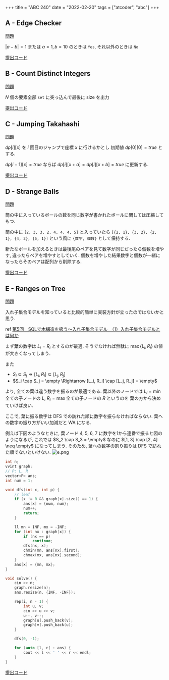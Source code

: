 +++
title = "ABC 240"
date = "2022-02-20"
tags = ["atcoder", "abc"]
+++

## A - Edge Checker

[問題](https://atcoder.jp/contests/abc240/tasks/abc240_a)

$|a-b| = 1$ または $a = 1, b = 10$ のときは `Yes`, それ以外のときは `No`

[提出コード](https://atcoder.jp/contests/abc240/submissions/29503920)

## B - Count Distinct Integers

[問題](https://atcoder.jp/contests/abc240/tasks/abc240_b)

$N$ 個の要素全部 `set` に突っ込んで最後に size を出力

[提出コード](https://atcoder.jp/contests/abc240/submissions/29507228)

## C - Jumping Takahashi

[問題](https://atcoder.jp/contests/abc240/tasks/abc240_c)

$dp[i][x]$ を $i$ 回目のジャンプで座標 $x$ に行けるかとし
初期値 $dp[0][0] = true$ とする.

$dp[i-1][x] = true$ ならば $dp[i][x+a] = dp[i][x+b] = true$ に更新する.

[提出コード](https://atcoder.jp/contests/abc240/submissions/29548747)

## D - Strange Balls

[問題](https://atcoder.jp/contests/abc240/tasks/abc240_d)

筒の中に入っているボールの数を同じ数字が書かれたボールに関しては圧縮してもつ.

筒の中に `[2, 3, 3, 2, 4, 4, 4, 5]` と入っていたら
`[{2, 1}, {3, 2}, {2, 1}, {4, 3}, {5, 1}]` という風に `{数字, 個数}` として保持する.

新たなボールを加えるときは最後尾のペアを見て数字が同じだったら個数を増やす, 違ったらペアを増やすとしていく.
個数を増やした結果数字と個数が一緒になったらそのペアは配列から削除する.

[提出コード](https://atcoder.jp/contests/abc240/submissions/29549313)

## E - Ranges on Tree

[問題](https://atcoder.jp/contests/abc240/tasks/abc240_e)

入れ子集合モデルを知っていると比較的簡単に実装方針が立ったのではないかと思う.

ref [第5回　SQLで木構造を扱う～入れ子集合モデル　（1）入れ子集合モデルとは何か](https://gihyo.jp/dev/serial/01/sql_academy2/000501)

まず葉の数字は $L_i = R_i$ とするのが最適. そうでなければ無駄に $\max \{L_i, R_i\}$ の値が大きくなってしまう.

また

- $S_i \subseteq S_j \Rightarrow [L_i, R_i] \subseteq [L_j, R_j]$
- $S_i \cap S_j = \empty \Rightarrow [L_i, R_i] \cap [L_j, R_j] = \empty$

より, 全ての葉は違う数字を振るのが最適である.
葉以外のノードでは $L_i = \min{\text{全ての子ノードの } L}$, $R_i = \max{\text{全ての子ノードの } R}$ というのを
葉の方から決めていけば良い.

ここで, 葉に振る数字は DFS での訪れた順に数字を振らなければならない.
葉への数字の振り方がいい加減だと WA になる.

例えば下図のようなときに, 葉ノード 4, 5, 6, 7 に数字を1から連番で振ると図の
ようになるが, これでは $S_2 \cap S_3 = \empty$ なのに $[1, 3] \cap [2, 4] \neq \empty$ になってしまう.
そのため, 葉への数字の割り振りは DFS で訪れた順でないといけない.
![e.png](/images/atcoder/abc/240/abc240_e.png)

```cpp
int n;
vvint graph;
// P: L, R
vector<P> ans;
int num = 1;

void dfs(int x, int p) {
    // leaf
    if (x != 0 && graph[x].size() == 1) {
        ans[x] = {num, num};
        num++;
        return;
    }

    ll mn = INF, mx = -INF;
    for (int nx : graph[x]) {
        if (nx == p)
            continue;
        dfs(nx, x);
        chmin(mn, ans[nx].first);
        chmax(mx, ans[nx].second);
    }
    ans[x] = {mn, mx};
}

void solve() {
    cin >> n;
    graph.resize(n);
    ans.resize(n, {INF, -INF});

    rep(i, n - 1) {
        int u, v;
        cin >> u >> v;
        u--, v--;
        graph[u].push_back(v);
        graph[v].push_back(u);
    }

    dfs(0, -1);

    for (auto [l, r] : ans) {
        cout << l << ' ' << r << endl;
    }
}
```

[提出コード](https://atcoder.jp/contests/abc240/submissions/29546902)
